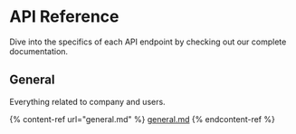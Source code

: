 # API Reference

Dive into the specifics of each API endpoint by checking out our complete documentation.

## General

Everything related to company and users.&#x20;

{% content-ref url="general.md" %}
[general.md](general.md)
{% endcontent-ref %}

